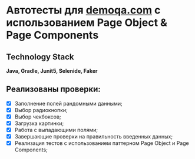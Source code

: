 # Автотесты для [demoqa.com](https://demoqa.com/automation-practice-form) с использованием Page Object & Page Components
## Technology Stack
**Java, Gradle, Junit5, Selenide, Faker**

## Реализованы проверки:
- [X] Заполнение полей рандомными данными;
- [X] Выбор радиокнопки;
- [X] Выбор чекбоксов;
- [X] Загрузка картинки;
- [X] Работа с выпадающими полями;
- [X] Завершающие проверки на правильность введенных данных;
- [X] Реализация тестов с использованием паттерном Page Object и Page Components;